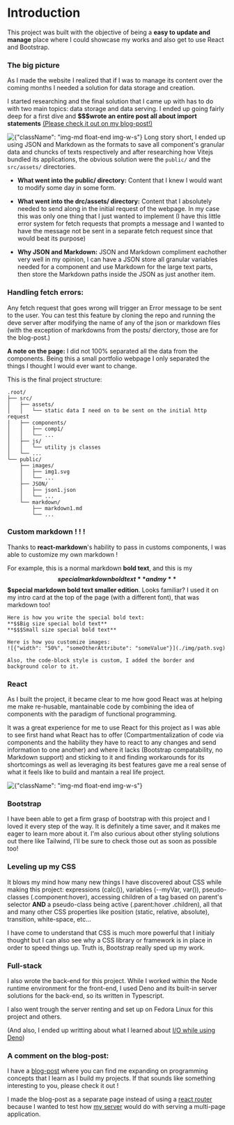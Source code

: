 # Introduction

This project was built with the objective of being a **easy to update and manage** place where I could showcase my works and also get to use React and Bootstrap.

### The big picture
As I made the website I realized that if I was to manage its content over the coming months I needed a solution for data storage and creation.

I started researching and the final solution that I came up with has to do with two main topics: data storage and data serving. I ended up going fairly deep for a first dive and **$$$wrote an entire post all about import statements** [(Please check it out on my blog-post!)](./posts.html)

![{"className": "img-md float-end img-w-s"}](./images/markdown/portfolio/folders.png)
Long story short, I ended up using JSON and Markdown as the formats to save all component's granular data and chuncks of texts respectively and after researching how Vitejs bundled its applications, the obvious solution were the `public/` and the `src/assets/` directories.

- **What went into the public/ directory:** Content that I knew I would want to modify some day in some form.

- **What went into the drc/assets/ directory:** Content that I absolutely needed to send along in the initial request of the webpage. In my case this was only one thing that I just wanted to implement (I have this little error system for fetch requests that prompts a message and I wanted to have the message not be sent in a separate fetch request since that would beat its purpose)

- **Why JSON and Markdown:** JSON and Markdown compliment eachother very well in my opinion, I can have a JSON store all granular variables needed for a component and use Markdown for the large text parts, then store the Markdown paths inside the JSON as just another item.

### Handling fetch errors:
Any fetch request that goes wrong will trigger an Error message to be sent to the user. You can test this feature by cloning the repo and running the deve server after modifying the name of any of the json or markdown files (with the exception of markdowns from the posts/ dierctory, those are for the blog-post.)

**A note on the page:** I did not 100% separated all the data from the components. Being this a small portfolio webpage I only separated the things I thought I would ever want to change.

This is the final project structure:
```
.root/
├── src/
│   ├── assets/
│   │   └── static data I need on to be sent on the initial http request
│   ├── components/
│   │   ├── comp1/
│   │   └── ...
│   ├── js/
│   │   └── utility js classes
│   └── ...
└── public/
    ├── images/
    │   ├── img1.svg
    │   └── ...
    ├── JSON/
    │   ├── json1.json
    │   └── ...
    └── markdown/
        ├── markdown1.md
        └── ...
```

### Custom markdown ! ! !
Thanks to **react-markdown**'s hability to pass in customs components, I was able to customize my own markdown !

For example, this is a normal markdown **bold text**, and this is my **$$special markdown bold text** and my **$$$special markdown bold text smaller edition**. Looks familiar? I used it on my intro card at the top of the page (with a different font), that was markdown too!

```
Here is how you write the special bold text:
**$$Big size special bold text**
**$$$Small size special bold text**

Here is how you customize images:
![{"width": "50%", "someOtherAttribute": "someValue"}](./img/path.svg)

Also, the code-block style is custom, I added the border and background color to it.
```
### React
As I built the project, it became clear to me how good React was at helping me make re-husable, mantainable code by combining the idea of components with the paradigm of functional programming.

It was a great experience for me to use React for this project as I was able to see first hand what React has to offer (Compartmentalization of code via components and the hability they have to react to any changes and send information to one another) and where it lacks (Bootstrap compatability, no Markdown support) and sticking to it and finding workarounds for its shortcomings as well as leveraging its best features gave me a real sense of what it feels like to build and mantain a real life project.

![{"className": "img-md float-end img-w-s"}](./images/markdown/portfolio/tech.png)
### Bootstrap
I have been able to get a firm grasp of bootstrap with this project and I loved it every step of the way. It is definitely a time saver, and it makes me eager to learn more about it. I'm also curious about other styling solutions out there like Tailwind, I'll be sure to check those out as soon as possible too!

### Leveling up my CSS
It blows my mind how many new things I have discovered about CSS while making this project: expressions (calc()), variables (--myVar, var()), pseudo-classes (.component:hover), accessing children of a tag based on parent's selector **AND** a pseudo-class being active (.parent:hover .children), all that and many other CSS properties like position (static, relative, absolute), transition, white-space, etc...

I have come to understand that CSS is much more powerful that I initialy thought but I can also see why a CSS library or framework is in place in order to speed things up. Truth is, Bootstrap really sped up my work.

### Full-stack
I also wrote the back-end for this project. While I worked within the Node runtime environment for the front-end, I used Deno and its built-in server solutions for the back-end, so its written in Typescript.

I also went trough the server renting and set up on Fedora Linux for this project and others.

(And also, I ended up writting about what I learned about [I/O while using Deno](./posts.html))

### A comment on the blog-post:
I have a [blog-post](./posts.html) where you can find me expanding on programming concepts that I learn as I build my projects. If that sounds like something interesting to you, please check it out !

I made the blog-post as a separate page instead of using a [react router](https://github.com/dmo575/ReactRouter) because I wanted to test how [my server](https://github.com/dmo575/portfolio-backend) would do with serving a multi-page application.